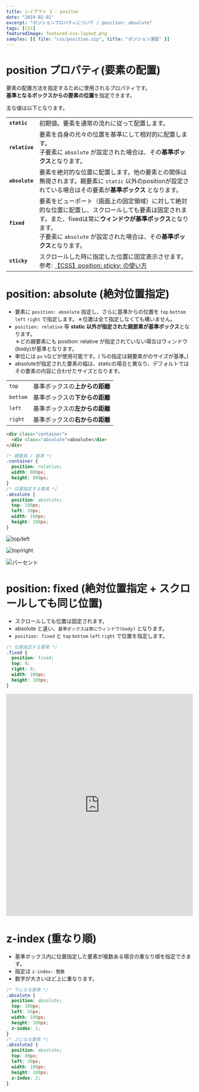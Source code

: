 ```yaml
---
title: レイアウト 1 - positon
date: "2019-02-01"
excerpt: "ポジションプロパティについて / position: absolute"
tags: [CSS]
featuredImage: featured-css-layout.png
samples: [{ file: "css/position.zip", title: "ポジション演習" }]
---
```


# position プロパティ(要素の配置)

要素の配置方法を指定するために使用されるプロパティです。  
**基準となるボックスからの要素の位置**を指定できます。

主な値は以下となります。

|                |                                                                                                                                                                                                                                               |
| -------------- | --------------------------------------------------------------------------------------------------------------------------------------------------------------------------------------------------------------------------------------------- |
| **`static`**   | 初期値。要素を通常の流れに従って配置します。                                                                                                                                                                                                  |
| **`relative`** | 要素を自身の元々の位置を基準にして相対的に配置します。<br>子要素に `absolute` が設定された場合は、その**基準ボックス**となります。                                                                                                            |
| **`absolute`** | 要素を絶対的な位置に配置します。他の要素との関係は無視されます。親要素に `static` 以外のpositionが設定されている場合はその要素が**基準ボックス** となります。                                                                                 |
| **`fixed`**    | 要素をビューポート（画面上の固定領域）に対して絶対的な位置に配置し、スクロールしても要素は固定されます。また、fixedは常に**ウィンドウが基準ボックス**となります。<br>子要素に `absolute` が設定された場合は、その**基準ボックス**となります。 |
| **`sticky`**   | スクロールした時に指定した位置に固定表示させます。<br>参考: [【CSS】position: sticky; の使い方](https://zero-plus.io/media/use-sticky-to-fix-elements/)                                                                                       |

# position: absolute (絶対位置指定)

- 要素に `position: absolute` 指定し、さらに基準からの位置を `top` `bottom` `left` `right` で指定します。＊位置は全て指定しなくても構いません。
- `position: relative` 等 **static 以外が指定された親要素が基準ボックス**となります。  
  ＊どの親要素にも position: relative が指定されていない場合はウィンドウ(body)が基準となります。
- 単位には `px` `%`などが使用可能です。( %の指定は親要素がのサイズが基準。)
- absoluteが指定された要素の幅は、staticの場合と異なり、デフォルトではその要素の内容に合わせたサイズとなります。

|          |                                |
| -------- | ------------------------------ |
| `top`    | 基準ボックスの**上からの距離** |
| `bottom` | 基準ボックスの**下からの距離** |
| `left`   | 基準ボックスの**左からの距離** |
| `right`  | 基準ボックスの**右からの距離** |

```html
<div class="container">
  <div class="absolute">absolute</div>
</div>
```

```css
/* 親要素 / 基準 */
.container {
  position: relative;
  width: 800px;
  height: 800px;
}
/* 位置指定する要素 */
.absolute {
  position: absolute;
  top: 100px;
  left: 50px;
  width: 100px;
  height: 100px;
}
```

![top/left](./fig_c_03_01.png)

![top/right](./fig_c_03_02.png)

![パーセント](./fig_c_03_03.png)

# position: fixed (絶対位置指定 + スクロールしても同じ位置)

- スクロールしても位置は固定されます。
- absolute と違い、`基準ボックスは常にウィンドウ(body)` となります。
- `position: fixed` と `top` `bottom` `left` `right` で位置を指定します。

```css
/* 位置指定する要素 */
.fixed {
  position: fixed;
  top: 0;
  right: 0;
  width: 100px;
  height: 100px;
}
```

<iframe height="600" style="width: 100%;" scrolling="no" title="Position Absolute" src="https://codepen.io/RsakaiForEducation/embed/PoZPBvV?default-tab=html%2Cresult" frameborder="no" loading="lazy" allowtransparency="true" allowfullscreen="true">
  See the Pen <a href="https://codepen.io/RsakaiForEducation/pen/PoZPBvV">
  Position Absolute</a> by R Sakai (<a href="https://codepen.io/RsakaiForEducation">@RsakaiForEducation</a>)
  on <a href="https://codepen.io">CodePen</a>.
</iframe>

# z-index (重なり順)

- 基準ボックス内に位置指定した要素が複数ある場合の重なり順を指定できます。
- 指定は `z-index: 整数`
- 数字が大きいほど上に重なります。

```css
/* 下になる要素 */
.absolute {
  position: absolute;
  top: 100px;
  left: 50px;
  width: 100px;
  height: 100px;
  z-index: 1;
}
/* 上になる要素 */
.absolute2 {
  position: absolute;
  top: 80px;
  left: 30px;
  width: 100px;
  height: 100px;
  z-index: 2;
}
```
